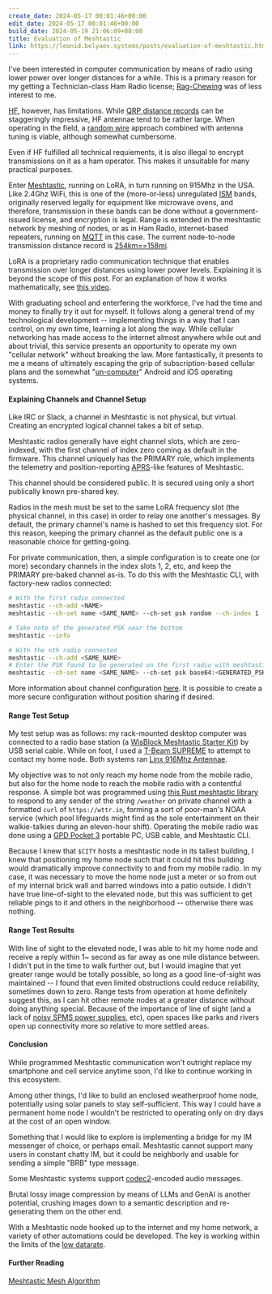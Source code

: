 ```yaml
---
create_date: 2024-05-17 00:01:46+00:00
edit_date: 2024-05-17 00:01:46+00:00
build_date: 2024-05-19 21:06:09+00:00
title: Evaluation of Meshtastic
link: https://leonid.belyaev.systems/posts/evaluation-of-meshtastic.html
---
```



I've been interested in computer communication by means of radio using lower power over longer distances for a while. This is a primary reason for my getting a Technician-class Ham Radio license; [Rag-Chewing](https://www.onallbands.com/word-of-the-day-rag-chewing/) was of less interest to me.

[HF](https://en.wikipedia.org/wiki/High_frequency), however, has limitations. While [QRP distance records](http://naqcc.info/qrpworks.html) can be staggeringly impressive,
HF antennae tend to be rather large. When operating in the field, a [random wire](https://en.wikipedia.org/wiki/Random_wire_antenna) approach combined with antenna tuning is viable, although somewhat cumbersome.

Even if HF fulfilled all technical requiements, it is also illegal to encrypt transmissions on it as a ham operator. This makes it unsuitable for many practical purposes.

Enter [Meshtastic](https://meshtastic.org/), running on LoRA, in turn running on 915Mhz in the USA.
Like 2.4Ghz WiFi, this is one of the (more-or-less) unregulated [ISM](https://en.wikipedia.org/wiki/ISM_radio_band) bands, originally reserved legally for equipment like microwave ovens, and therefore, transmission in these bands can be done without a government-issued license, and encryption is legal.
Range is extended in the meshtastic network by meshing of nodes, or as in Ham Radio, internet-based repeaters, running on [MQTT](https://en.wikipedia.org/wiki/MQTT) in this case.
The current node-to-node transmission distance record is [254km==158mi](https://meshtastic.org/docs/overview/range-tests/).

LoRA is a proprietary radio communication technique that enables transmission over longer distances using lower power levels.
Explaining it is beyond the scope of this post. For an explanation of how it works mathematically, see [this video](https://www.youtube.com/watch?v=jHWepP1ZWTk).

With graduating school and enterfering the workforce, I've had the time and money to finally try it out for myself.
It follows along a general trend of my technological development -- implementing things in a way that I can control, on my own time, learning a lot along the way. While cellular networking has made access to the internet almost anywhere while out and about trivial, this service presents an opportunity to operate my own "cellular network" without breaking the law. More fantastically, it presents to me a means of ultimately escaping the grip of subscription-based cellular plans and the somewhat "[un-computer](https://www.youtube.com/watch?v=zfR_Jj4grZE)" Android and iOS operating systems.

#### Explaining Channels and Channel Setup

Like IRC or Slack, a channel in Meshtastic is not physical, but virtual. Creating an encrypted logical channel takes a bit of setup.

Meshtastic radios generally have eight channel slots, which are zero-indexed, with the first channel of index zero coming as default in the firmware. This channel uniquely has the PRIMARY role, which implements the telemetry and position-reporting [APRS](https://en.wikipedia.org/wiki/Automatic_Packet_Reporting_System)-like features of Meshtastic. 

This channel should be considered public. It is secured using only a short publically known pre-shared key.

Radios in the mesh must be set to the same LoRA frequency slot (the physical channel, in this case) in order to relay one another's messages. By default, the primary channel's name is hashed to set this frequency slot. For this reason, keeping the primary channel as the default public one is a reasonable choice for getting-going.

For private communication, then, a simple configuration is to create one (or more) secondary channels in the index slots 1, 2, etc, and keep the PRIMARY pre-baked channel as-is. To do this with the Meshtastic CLI, with factory-new radios connected:

```bash
# With the first radio connected
meshtastic --ch-add <NAME>
meshtastic --ch-set name <SAME_NAME> --ch-set psk random --ch-index 1

# Take note of the generated PSK near the bottom
meshtastic --info

# With the nth radio connected
meshtastic --ch-add <SAME_NAME>
# Enter the PSK found to be generated on the first radio with meshtastic --info
meshtastic --ch-set name <SAME_NAME> --ch-set psk base64:<GENERATED_PSK> --ch-index 1
```

More information about channel configuration [here](https://meshtastic.org/docs/configuration/radio/channels/). It is possible to create a more secure configuration without position sharing if desired.


#### Range Test Setup

My test setup was as follows: my rack-mounted desktop computer was connected to a radio base station (a [WisBlock Meshtastic Starter Kit](https://store.rakwireless.com/products/wisblock-meshtastic-starter-kit?variant=43683420438726)) by USB serial cable. While on foot, I used a [T-Beam SUPREME](https://www.lilygo.cc/products/t-beamsupreme-m?variant=43067943977141) to attempt to contact my home node. Both systems ran [Linx 916Mhz Antennae](https://www.digikey.com/en/products/detail/te-connectivity-linx/ant-916-cw-hw/809424).

My objective was to not only reach my home node from the mobile radio, but also for the home node to reach the mobile radio with a contentful response. A simple bot was programmed using [this Rust meshtastic library](https://docs.rs/meshtastic/latest/meshtastic/) to respond to any sender of the string `/weather` on private channel with a formatted `curl` of `https://wttr.in`, forming a sort of poor-man's NOAA service (which pool lifeguards might find as the sole entertainment on their walkie-talkies during an eleven-hour shift). Operating the mobile radio was done using a [GPD Pocket 3](https://www.gpd.hk/gpdpocket3) portable PC, USB cable, and Meshtastic CLI.

Because I knew that `$CITY` hosts a meshtastic node in its tallest building, I knew that positioning my home node such that it could hit this building would dramatically improve connectivity to and from my mobile radio. In my case, it was necessary to move the home node just a meter or so from out of my internal brick wall and barred windows into a patio outside. I didn't have true line-of-sight to the elevated node, but this was sufficient to get reliable pings to it and others in the neighborhood -- otherwise there was nothing.

#### Range Test Results

With line of sight to the elevated node, I was able to hit my home node and receive a reply within 1~ second as far away as one mile distance between. I didn't put in the time to walk further out, but I would imagine that yet greater range would be totally possible, so long as a good line-of-sight was maintained -- I found that even limited obstructions could reduce reliability, sometimes down to zero. Range tests from operation at home definitely suggest this, as I can hit other remote nodes at a greater distance without doing anything special. Because of the importance of line of sight (and a lack of [noisy SPMS power supplies](https://en.wikipedia.org/wiki/Switched-mode_power_supply), etc), open spaces like parks and rivers open up connectivity more so relative to more settled areas.

#### Conclusion

While programmed Meshtastic communication won't outright replace my smartphone and cell service anytime soon, I'd like to continue working in this ecosystem.

Among other things, I'd like to build an enclosed weatherproof home node, potentially using solar panels to stay self-sufficient. This way I could have a permanent home node I wouldn't be restricted to operating only on dry days at the cost of an open window.

Something that I would like to explore is implementing a bridge for my IM
messenger of choice, or perhaps email. Meshtastic cannot support many users in constant chatty IM, but it could be neighborly and usable for sending a simple "BRB" type message.

Some Meshtastic systems support [codec2](https://www.rowetel.com/wordpress/?page_id=452)-encoded audio messages.

Brutal lossy image compression by means of LLMs and GenAI is another potential, crushing images down to a semantic description and re-generating them on the other end.

With a Meshtastic node hooked up to the internet and my home network, a variety of other automations could be developed. The key is working within the limits of the [low datarate](https://meshtastic.org/docs/overview/radio-settings/#data-rates).

#### Further Reading 

[Meshtastic Mesh Algorithm](https://meshtastic.org/docs/overview/mesh-algo/)
